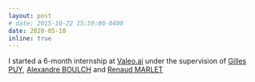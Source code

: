 ```yaml
---
layout: post
# date: 2015-10-22 15:59:00-0400
date: 2020-05-10
inline: true
---
```


I started a 6-month internship at [Valeo.ai](https://ptrckprz.github.io/valeoai/) under the supervision of [Gilles PUY](https://sites.google.com/site/puygilles/home), [Alexandre BOULCH](https://www.boulch.eu/) and [Renaud MARLET](http://imagine.enpc.fr/~marletr/)
